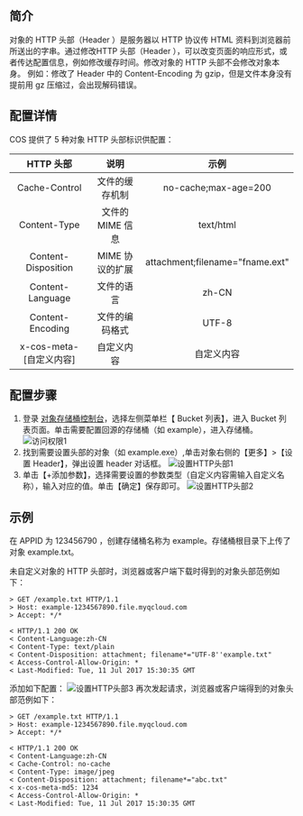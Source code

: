 ## 简介
对象的 HTTP 头部（Header ）是服务器以 HTTP 协议传 HTML 资料到浏览器前所送出的字串。通过修改HTTP 头部（Header ），可以改变页面的响应形式，或者传达配置信息，例如修改缓存时间。修改对象的 HTTP 头部不会修改对象本身。
例如：修改了 Header 中的 Content-Encoding 为 gzip，但是文件本身没有提前用 gz 压缩过，会出现解码错误。

## 配置详情
COS 提供了 5 种对象 HTTP 头部标识供配置：

|       HTTP 头部       |                  说明                  |                示例                |
| :-----------------: | :----------------------------------: | :------------------------------: |
|    Cache-Control    |            文件的缓存机制           |       no-cache;max-age=200       |
|    Content-Type     |             文件的 MIME 信息           |            text/html             |
| Content-Disposition | MIME 协议的扩展 | attachment;filename="fname.ext" |
|  Content-Language   |                文件的语言                 |              zh-CN               |
|  Content-Encoding   |  文件的编码格式   | UTF-8 |
|  x-cos-meta-[自定义内容]   |   自定义内容    |              自定义内容               |

## 配置步骤
1. 登录 [对象存储桶控制台](http://console.tce.fsphere.cn/cos4/index)，选择左侧菜单栏【 Bucket 列表】，进入 Bucket 列表页面。单击需要配置回源的存储桶（如 example），进入存储桶。
![访问权限1](http://imgcache.tce.fsphere.cn/image/mc.qcloudimg.com/static/img/b51d5a77d53c3416324ea3eb283c788c/image.png)
2. 找到需要设置头部的对象（如 example.exe）,单击对象右侧的【更多】>【设置 Header】，弹出设置 header 对话框。
![设置HTTP头部1](http://imgcache.tce.fsphere.cn/image/mc.qcloudimg.com/static/img/5edf2ba97d32dd82b9c1be1e59379deb/image.png)
3. 单击【+添加参数】，选择需要设置的参数类型（自定义内容需输入自定义名称），输入对应的值。单击【确定】保存即可。
![设置HTTP头部2](http://imgcache.tce.fsphere.cn/image/mc.qcloudimg.com/static/img/2a2ee4acd84b10baaa4c27a5b3118ebc/image.png)

## 示例

在 APPID 为 123456790 ，创建存储桶名称为 example。存储桶根目录下上传了对象 example.txt。

未自定义对象的 HTTP 头部时，浏览器或客户端下载时得到的对象头部范例如下：
```http
> GET /example.txt HTTP/1.1
> Host: example-1234567890.file.myqcloud.com
> Accept: */*

< HTTP/1.1 200 OK
< Content-Language:zh-CN
< Content-Type: text/plain
< Content-Disposition: attachment; filename*="UTF-8''example.txt"
< Access-Control-Allow-Origin: *
< Last-Modified: Tue, 11 Jul 2017 15:30:35 GMT 

```

添加如下配置：
![设置HTTP头部3](http://imgcache.tce.fsphere.cn/image/mc.qcloudimg.com/static/img/0d8bb1be135a68204f19f3ea187a75ab/image.png)
再次发起请求，浏览器或客户端得到的对象头部范例如下：
```http
> GET /example.txt HTTP/1.1
> Host: example-1234567890.file.myqcloud.com
> Accept: */*

< HTTP/1.1 200 OK
< Content-Language:zh-CN
< Cache-Control: no-cache
< Content-Type: image/jpeg
< Content-Disposition: attachment; filename*="abc.txt"
< x-cos-meta-md5: 1234
< Access-Control-Allow-Origin: *
< Last-Modified: Tue, 11 Jul 2017 15:30:35 GMT
```
